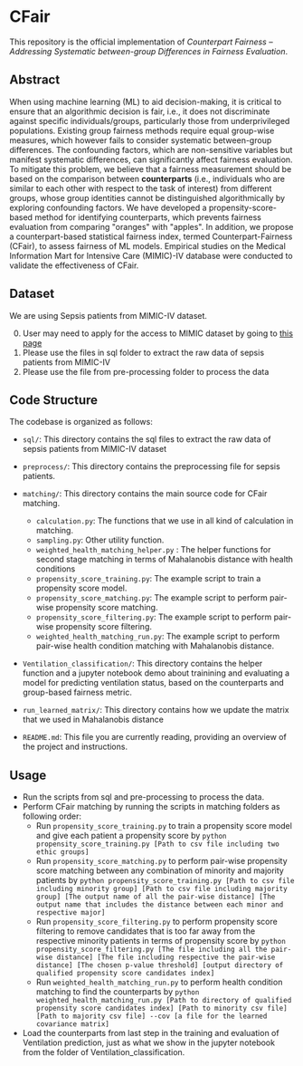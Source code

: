 # CFair

This repository is the official implementation of *Counterpart Fairness – Addressing Systematic between-group Differences in Fairness Evaluation*.

## Abstract
When using machine learning (ML) to aid decision-making, it is critical to ensure that an algorithmic decision is fair, i.e., it does not discriminate against specific individuals/groups, particularly those from underprivileged populations. Existing group fairness methods require equal group-wise measures, which however fails to consider systematic between-group differences. The confounding factors, which are non-sensitive variables but manifest systematic differences, can significantly affect fairness evaluation. To mitigate this problem, we believe that a fairness measurement should be based on the comparison between **counterparts** (i.e., individuals who are similar to each other with respect to the task of interest) from different groups, whose group identities cannot be distinguished algorithmically by exploring confounding factors. We have developed a propensity-score-based method for identifying counterparts, which prevents fairness evaluation from comparing "oranges" with "apples". In addition, we propose a counterpart-based statistical fairness index, termed Counterpart-Fairness (CFair), to assess fairness of ML models. Empirical studies on the Medical Information Mart for Intensive Care (MIMIC)-IV database were conducted to validate the effectiveness of CFair.

## Dataset
We are using Sepsis patients from MIMIC-IV dataset.

0. User may need to apply for the access to MIMIC dataset by going to [this page](https://physionet.org/content/mimiciv/2.0/)
1. Please use the files in sql folder to extract the raw data of sepsis patients from MIMIC-IV 
2. Please use the file from pre-processing folder to process the data

## Code Structure
The codebase is organized as follows:

- `sql/`: This directory contains the sql files to extract the raw data of sepsis patients from MIMIC-IV dataset

- `preprocess/`: This directory contains the preprocessing file for sepsis patients.

- `matching/`: This directory contains the main source code for CFair matching.
  - `calculation.py`: The functions that we use in all kind of calculation in matching.
  - `sampling.py`: Other utility function.
  - `weighted_health_matching_helper.py` : The helper functions for second stage matching in terms of Mahalanobis distance with health conditions
  - `propensity_score_training.py`: The example script to train a propensity score model. 
  - `propensity_score_matching.py`: The example script to perform pair-wise propensity score matching.
  - `propensity_score_filtering.py`: The example script to perform pair-wise propensity score filtering.
  - `weighted_health_matching_run.py`: The example script to perform pair-wise health condition matching with Mahalanobis distance.

- `Ventilation_classification/`: This directory contains the helper function and a jupyter notebook demo about trainining and evaluating a model for predicting ventilation status, based on the counterparts and group-based fairness metric.

- `run_learned_matrix/`: This directory contains how we update the matrix that we used in Mahalanobis distance


- `README.md`: This file you are currently reading, providing an overview of the project and instructions.

## Usage
- Run the scripts from sql and pre-processing to process the data.
- Perform CFair matching by running the scripts in matching folders as following order:
  - Run `propensity_score_training.py` to train a propensity score model and give each patient a
  propensity score by `python propensity_score_training.py [Path to csv file including two ethic groups] `
  - Run `propensity_score_matching.py` to perform pair-wise propensity score matching between any combination of minority and majority patients by `python propensity_score_training.py [Path to csv file including minority group] [Path to csv file including majority group] [The output name of all the pair-wise distance] [The output name that includes the distance between each minor and respective major] `
  - Run `propensity_score_filtering.py` to perform propensity score filtering to remove candidates that is too far away from the respective minority patients in terms of propensity score by `python propensity_score_filtering.py [The file including all the pair-wise distance] [The file including respective the pair-wise distance] [The chosen p-value threshold] [output directory of qualified propensity score candidates index] `
  - Run `weighted_health_matching_run.py` to perform health condition matching to find the counterparts by `python weighted_health_matching_run.py [Path to directory of qualified propensity score candidates index] [Path to minority csv file] [Path to majority csv file] --cov [a file for the learned covariance matrix]`
- Load the counterparts from last step in the training and evaluation of Ventilation prediction, just as what we show in the jupyter notebook from the folder of Ventilation_classification.
  




